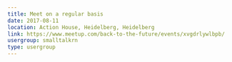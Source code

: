 ```yaml
---
title: Meet on a regular basis
date: 2017-08-11
location: Action House, Heidelberg, Heidelberg
link: https://www.meetup.com/back-to-the-future/events/xvgdrlywlbpb/
usergroup: smalltalkrn
type: usergroup
---
```

